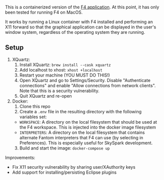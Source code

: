 This is a containerized version of the [F4 application](https://github.com/xored/f4). At this point, it has only been tested for running F4 on MacOS.

It works by running a Linux container with F4 installed and performing an X11 forward so that the graphical application can be displayed in the user's window system, regardless of the operating system they are running.

## Setup

1. XQuartz:
   1. Install XQuartz: `brew install --cask xquartz`
   2. Add localhost to xhost: `xhost +localhost`
   3. Restart your machine (YOU MUST DO THIS!)
   4. Open XQuartz and go to Settings/Security. Disable "Authenticate connections" and enable "Allow connections from network clients". Note that this is a security vulnerability.
   5. Quit XQuartz and re-open
2. Docker:
   1. Clone this repo
   2. Create a `.env` file in the resulting directory with the following variables set:
     - `WORKSPACE`: A directory on the local filesystem that should be used at the F4 workspace. This is injected into the docker image filesystem
     - `INTERPRETERS`: A directory on the local filesystem that contains alternate Fantom interpreters that F4 can use (by selecting in Preferences). This is especially useful for SkySpark development.
   3. Build and start the image: `docker-compose up`

Improvements:

- Fix X11 security vulnerability by sharing user/XAuthority keys
- Add support for installing/persisting Eclipse plugins 

